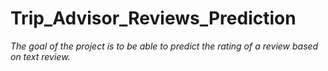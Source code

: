 # Trip_Advisor_Reviews_Prediction


*The goal of the project is to be able to predict the rating of a review based on text review.*
